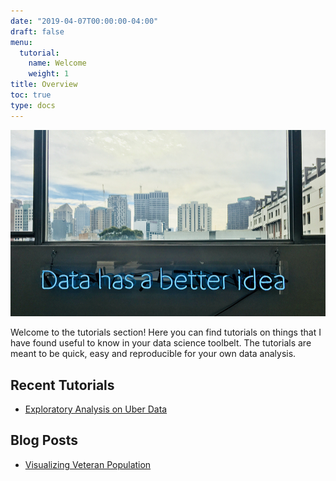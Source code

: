 ```yaml
---
date: "2019-04-07T00:00:00-04:00"
draft: false
menu:
  tutorial:
    name: Welcome
    weight: 1
title: Overview
toc: true
type: docs
---
```


![jpg](./data.jpg)

Welcome to the tutorials section! Here you can find tutorials on things that I have found useful to know in your data science toolbelt. The tutorials are meant to be quick, easy and reproducible for your own data analysis.

## <b>Recent Tutorials</b>
- [Exploratory Analysis on Uber Data](https://jackylam.io/tutorial/uber-data/)

## <b>Blog Posts</b>
- [Visualizing Veteran Population](https://jackylam.io/blog/veterans/)
